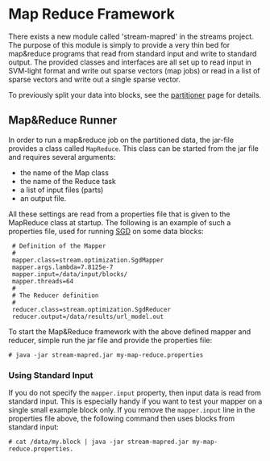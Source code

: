 Map Reduce Framework
====================

   There exists a new module called 'stream-mapred' in the streams
project. The purpose of this module is simply to provide a very thin
bed for map&reduce programs that read from standard input and write
to standard output.
   The provided classes and interfaces are all set up to read input
in SVM-light format and write out sparse vectors (map jobs) or read
in a list of sparse vectors and write out a single sparse vector.

To previously split your data into blocks, see the [partitioner](partitioner.html)
page for details.


Map&Reduce Runner
-----------------

  In order to run a map&reduce job on the partitioned data, the
jar-file provides a class called `MapReduce`. This class can be
started from the jar file and requires several arguments:

  - the name of the Map class
  - the name of the Reduce task
  - a list of input files (parts)
  - an output file.

All these settings are read from a properties file that is given
to the MapReduce class at startup. The following is an example of
such a properties file, used for running [SGD](/notes/sgd) on some
data blocks:


     # Definition of the Mapper
     #
     mapper.class=stream.optimization.SgdMapper
     mapper.args.lambda=7.8125e-7
     mapper.input=/data/input/blocks/
     mapper.threads=64
     #
     # The Reducer definition
     #
     reducer.class=stream.optimization.SgdReducer
     reducer.output=/data/results/url_model.out


To start the Map&Reduce framework with the above defined mapper and reducer,
simple run the jar file and provide the properties file:


    # java -jar stream-mapred.jar my-map-reduce.properties


### Using Standard Input

If you do not specify the `mapper.input` property, then input data is read from
standard input. This is especially handy if you want to test your mapper on a
single small example block only. If you remove the `mapper.input` line in the
properties file above, the following command then uses blocks from standard input:

    # cat /data/my.block | java -jar stream-mapred.jar my-map-reduce.properties.


